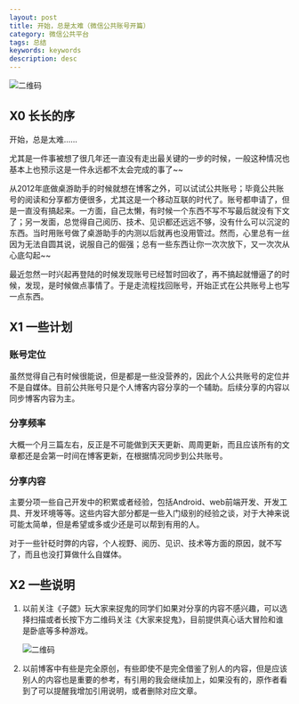```yaml
---
layout: post
title: 开始，总是太难（微信公共账号开篇）
category: 微信公共平台
tags: 总结
keywords: keywords
description: desc
---
```


![二维码](../public/img/head.jpg "二维码")

## X0 长长的序

开始，总是太难……

尤其是一件事被想了很几年还一直没有走出最关键的一步的时候，一般这种情况也基本上也预示这是一件永远都不太会完成的事了~~

从2012年底做桌游助手的时候就想在博客之外，可以试试公共账号；毕竟公共账号的阅读和分享都方便很多，尤其这是一个移动互联的时代了。账号都申请了，但是一直没有搞起来。一方面，自己太懒，有时候一个东西不写不写最后就没有下文了；另一发面，总觉得自己阅历、技术、见识都还远远不够，没有什么可以沉淀的东西。当时用账号做了桌游助手的内测以后就再也没用管过。然而，心里总有一丝因为无法自圆其说，说服自己的倔强；总有一些东西让你一次次放下，又一次次从心底勾起~~

最近忽然一时兴起再登陆的时候发现账号已经暂时回收了，再不搞起就懵逼了的时候，发现，是时候做点事情了。于是走流程找回账号，开始正式在公共账号上也写一点东西。

## X1 一些计划

### 账号定位

虽然觉得自己有时候很能说，但是都是一些没营养的，因此个人公共账号的定位并不是自媒体。目前公共账号只是个人博客内容分享的一个辅助。后续分享的内容以同步博客内容为主。

### 分享频率

大概一个月三篇左右，反正是不可能做到天天更新、周周更新，而且应该所有的文章都还是会第一时间在博客更新，在根据情况同步到公共账号。

### 分享内容

主要分项一些自己开发中的积累或者经验，包括Android、web前端开发、开发工具、开发环境等等。这些内容大部分都是一些入门级别的经验之谈，对于大神来说可能太简单，但是希望或多或少还是可以帮到有用的人。

对于一些针砭时弊的内容，个人视野、阅历、见识、技术等方面的原因，就不写了，而且也没打算做什么自媒体。

## X2 一些说明

1. 以前关注《子勰》玩大家来捉鬼的同学们如果对分享的内容不感兴趣，可以选择扫描或者长按下方二维码关注《大家来捉鬼》，目前提供真心话大冒险和谁是卧底等多种游戏。

	![二维码](../public/images/vampire_homepage.jpg "二维码")

2. 以前博客中有些是完全原创，有些即使不是完全借鉴了别人的内容，但是应该别人的内容也是重要的参考，有引用的我会继续加上，如果没有的，原作者看到了可以提醒我增加引用说明，或者删除对应文章。